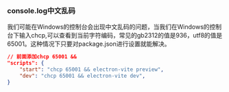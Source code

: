 ### console.log中文乱码
我们可能在Windows的控制台会出现中文乱码的问题，当我们在Windows的控制台下输入chcp,可以查看到当前字符编码，常见的gb2312的值是936，utf8的值是65001。这种情况下只要对package.json进行设置就能解决。
```json
// 前面添加chcp 65001 && 
"scripts": {
    "start": "chcp 65001 && electron-vite preview",
    "dev": "chcp 65001 && electron-vite dev",
}
```
